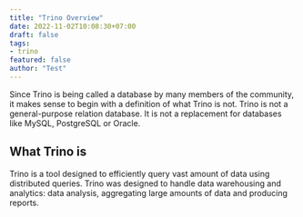 ```yaml
---
title: "Trino Overview"
date: 2022-11-02T10:08:30+07:00
draft: false
tags:
- trino
featured: false
author: "Test"
---
```


Since Trino is being called a database by many members of the community, it makes sense to begin with a definition of what Trino is not. Trino is not a general-purpose relation database. It is not a replacement for databases like MySQL, PostgreSQL or Oracle. 

## What Trino is

Trino is a tool designed to efficiently query vast amount of data using distributed queries. Trino was designed to handle data warehousing and analytics: data analysis, aggregating large amounts of data and producing reports.


